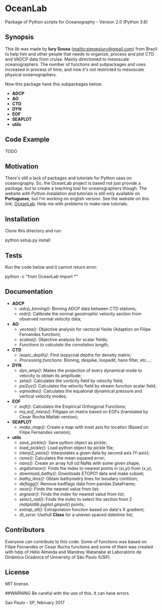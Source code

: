 # OceanLab

Package of Python scripts for Oceanography - Version 2.0  (Python 3.6)

## Synopsis

This lib was made by **Iury Sousa** (<mailto:simoesiury@gmail.com>) from Brazil to help him and other people that
needs to organize, process and plot CTD and VADCP data from cruise. Mainly directioned
to mesoscale oceanographers. The number of functions and subpackages and uses increased in process of time, and now
it's not restricted to mesoscale physical oceanographers.

Now this package have this subpackages below:

- **ADCP**
- **AO**
- **CTD**
- **DYN**
- **EOF**
- **SEAPLOT**
- **utils**


## Code Example

TODO

## Motivation

There's still a lack of packages and tutorials for Python uses on oceanography. So, the OceanLab
project is based not just provide a package, but to create a teaching tool for oceanographers though.
The website with Python instalation and tutorials is still only available on **Portuguese**, but I'm
working on english version. See the website on this link: [OceanLab][1]. Help me with problems to make new tutorials.

## Installation

Clone this directory and run:

python setup.py install

## Tests

Run the code below and it cannot return error:

python -c "from OceanLab import *"

## Documentation

- **ADCP**
  - *adcp_binning()*: Binning ADCP data between CTD stations;
  - *mdr()*: Calibrate the normal geostrophic velocity section from observed normal velocity data;
- **AO**
  - *vectoa()*: Objective analysis for vectorial fields (Adaption on Filipe Fernandes function);
  - *scaloa()*: Objective analysis for scalar fields;
  - *Functions to calculate the correlation length*;
- **CTD**
  - *isopic_depth()*: Find isopycnal depths for density matrix;
  - *Processing functions*: Binning, despike, loopedit, hann filter, etc...;
- **DYN**
  - *dyn_amp()*: Makes the projection of every dynamical mode to velocity to obtain its amplitude;
  - *zeta()*: Calculates the vorticity field by velocity field;
  - *psi2uv()*: Calculates the velocity field by stream function scalar field;
  - *eqmodes()*: Calculates the equatorial dynamical pressure and vertical velocity modes;
- **EOF**
  - *eoft()*: Calculates the Empirical Orthogonal Functions;
  - *my_eof_interp()*: Fillgaps on matrix based on EOFs (translated by Cesar Rocha Matlab version);
- **SEAPLOT**
  - *make_map()*: Create a map with inset axis for location (Based on Filipe Fernandes version);
- **utils**
  - *save_pickle()*: Save python object as pickle;
  - *load_pickle()*: Load python object by pickle file;
  - *interp2_yaxis()*: Interpolates a given data by second axis (Y-axis);
  - *rsme()*: Calculates the mean squared error;
  - *nans()*: Create an array full od NaNs with some given shape;
  - *argdistnear()*: Finds the index to nearest points in (xi,yi) from (x,y);
  - *download_bathy()*: Downloads ETOPO1 data and make subset;
   - *bathy_lims()*: Obtain bathymetry lines for boudary contition;
  - *deflagg()*: Remove badflags data from pandas.DataFrame;
  - *near()*: Finds the nearest value from list;
  - *argnear()*: Finds the index for nearest value from list;
  - *select_rad()*: Finds the index to select the section from 2 *matplotlib.pyplot.ginput()* points;
  - *extrap_all()*: Extrapolation function based on data's X gradient;
  - *dt_serie*: Usefull **Class** for a uneven spaced *datetime* list;

## Contributors

Everyone can contribute to this code. Some of functions was based on Filipe Fernandes or Cesar Rocha functions and some of them was created with help of Hélio Almeida and Wandrey Watanabe at Laboratório de Dinâmica Oceânica of University of São Paulo (USP).

## License

MIT license.

##WARNING
Be careful with the use of this. It can have errors.


Sao Paulo - SP, february 2017


[1]:http://iuryt.github.io
